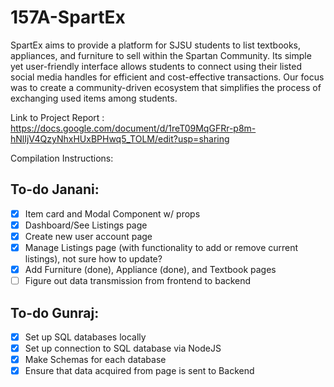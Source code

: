 # 157A-SpartEx

SpartEx aims to provide a platform for SJSU students to list textbooks, appliances, and furniture to sell within the Spartan Community. Its simple yet user-friendly interface allows students to connect using their listed social media handles for efficient and cost-effective transactions. Our focus was to create a community-driven ecosystem that simplifies the process of exchanging used items among students.


Link to Project Report : https://docs.google.com/document/d/1reT09MqGFRr-p8m-hNlIjV4QzyNhxHUxBPHwq5_TOLM/edit?usp=sharing

Compilation Instructions: 




## To-do Janani:
- [X] Item card and Modal Component w/ props
- [X] Dashboard/See Listings page
- [X] Create new user account page
- [X] Manage Listings page (with functionality to add or remove current listings), not sure how to update?
- [X] Add Furniture (done), Appliance (done), and Textbook pages
- [ ] Figure out data transmission from frontend to backend

## To-do Gunraj:
- [X] Set up SQL databases locally
- [X] Set up connection to SQL database via NodeJS
- [X] Make Schemas for each database
- [X] Ensure that data acquired from page is sent to Backend
